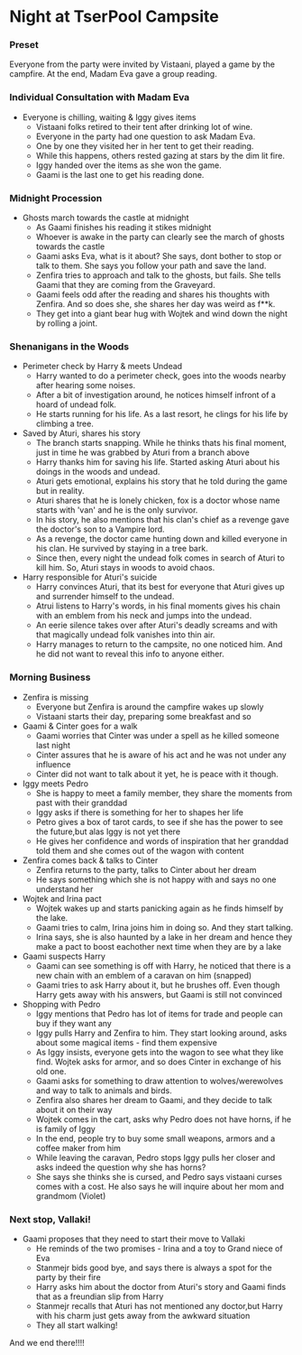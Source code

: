 # Night at TserPool Campsite

### Preset

Everyone from the party were invited by Vistaani, played a game by the campfire. At the end, Madam Eva gave a group reading.

### Individual Consultation with Madam Eva

- Everyone is chilling, waiting & Iggy gives items 
  - Vistaani folks retired to their tent after drinking lot of wine.
  - Everyone in the party had one question to ask Madam Eva.
  - One by one they visited her in her tent to get their reading.
  - While this happens, others rested gazing at stars by the dim lit fire.
  - Iggy handed over the items as she won the game.
  - Gaami is the last one to get his reading done.

### Midnight Procession 

- Ghosts march towards the castle at midnight
  - As Gaami finishes his reading it stikes midnight
  - Whoever is awake in the party can clearly see the march of ghosts towards the castle
  - Gaami asks Eva, what is it about? She says, dont bother to stop or talk to them. She says you follow your path and save the land.
  - Zenfira tries to approach and talk to the ghosts, but fails. She tells Gaami that they are coming from the Graveyard.
  - Gaami feels odd after the reading and shares his thoughts with Zenfira. And so does she, she shares her day was weird as f**k.
  - They get into a giant bear hug with Wojtek and wind down the night by rolling a joint.

### Shenanigans in the Woods 
- Perimeter check by Harry & meets Undead
  - Harry wanted to do a perimeter check, goes into the woods nearby after hearing some noises.
  - After a bit of investigation around, he notices himself infront of a hoard of undead folk.
  - He starts running for his life. As a last resort, he clings for his life by climbing a tree.
- Saved by Aturi, shares his story
  - The branch starts snapping. While he thinks thats his final moment, just in time he was grabbed by Aturi from a branch above
  - Harry thanks him for saving his life. Started asking Aturi about his doings in the woods and undead.
  - Aturi gets emotional, explains his story that he told during the game but in reality. 
  - Aturi shares that he is lonely chicken, fox is a doctor whose name starts with 'van' and he is the only survivor.
  - In his story, he also mentions that his clan's chief as a revenge gave the doctor's son to a Vampire lord.
  - As a revenge, the doctor came hunting down and killed everyone in his clan. He survived by staying in a tree bark.
  - Since then, every night the undead folk comes in search of Aturi to kill him. So, Aturi stays in woods to avoid chaos.
- Harry responsible for Aturi's suicide
  - Harry convinces Aturi, that its best for everyone that Aturi gives up and surrender himself to the undead.
  - Atrui listens to Harry's words, in his final moments gives his chain with an emblem from his neck and jumps into the undead.
  - An eerie silence takes over after Aturi's deadly screams and with that magically undead folk vanishes into thin air. 
  - Harry manages to return to the campsite, no one noticed him. And he did not want to reveal this info to anyone either.

### Morning Business

- Zenfira is missing
  - Everyone but Zenfira is around the campfire wakes up slowly
  - Vistaani starts their day, preparing some breakfast and so
- Gaami & Cinter goes for a walk
  - Gaami worries that Cinter was under a spell as he killed someone last night
  - Cinter assures that he is aware of his act and he was not under any influence
  - Cinter did not want to talk about it yet, he is peace with it though.
- Iggy meets Pedro
  - She is happy to meet a family member, they share the moments from past with their granddad
  - Iggy asks if there is something for her to shapes her life
  - Petro gives a box of tarot cards, to see if she has the power to see the future,but alas Iggy is not yet there
  - He gives her confidence and words of inspiration that her granddad told them and she comes out of the wagon with content
- Zenfira comes back & talks to Cinter
  - Zenfira returns to the party, talks to Cinter about her dream
  - He says something which she is not happy with and says no one understand her
- Wojtek and Irina pact
  - Wojtek wakes up and starts panicking again as he finds himself by the lake.
  - Gaami tries to calm, Irina joins him in doing so. And they start talking.
  - Irina says, she is also haunted by a lake in her dream and hence they make a pact to boost eachother next time when they are by a lake
- Gaami suspects Harry
  - Gaami can see something is off with Harry, he noticed that there is a new chain with an emblem of a caravan on him (snapped)
  - Gaami tries to ask Harry about it, but he brushes off. Even though Harry gets away with his answers, but Gaami is still not convinced
- Shopping with Pedro
  - Iggy mentions that Pedro has lot of items for trade and people can buy if they want any
  - Iggy pulls Harry and Zenfira to him. They start looking around, asks about some magical items - find them expensive
  - As Iggy insists, everyone gets into the wagon to see what they like find. Wojtek asks for armor, and so does Cinter in exchange of his old one.
  - Gaami asks for something to draw attention to wolves/werewolves and way to talk to animals and birds.
  - Zenfira also shares her dream to Gaami, and they decide to talk about it on their way
  - Wojtek comes in the cart, asks why Pedro does not have horns, if he is family of Iggy
  - In the end, people try to buy some small weapons, armors and a coffee maker from him
  - While leaving the caravan, Pedro stops Iggy pulls her closer and asks indeed the question why she has horns?
  - She says she thinks she is cursed, and Pedro says vistaani curses comes with a cost. He also says he will inquire about her mom and grandmom (Violet)
  
### Next stop, Vallaki!

- Gaami proposes that they need to start their move to Vallaki
  - He reminds of the two promises - Irina and a toy to Grand niece of Eva
  - Stanmejr bids good bye, and says there is always a spot for the party by their fire
  - Harry asks him about the doctor from Aturi's story and Gaami finds that as a freundian slip from Harry
  - Stanmejr recalls that Aturi has not mentioned any doctor,but Harry with his charm just gets away from the awkward situation
  - They all start walking!

And we end there!!!!
